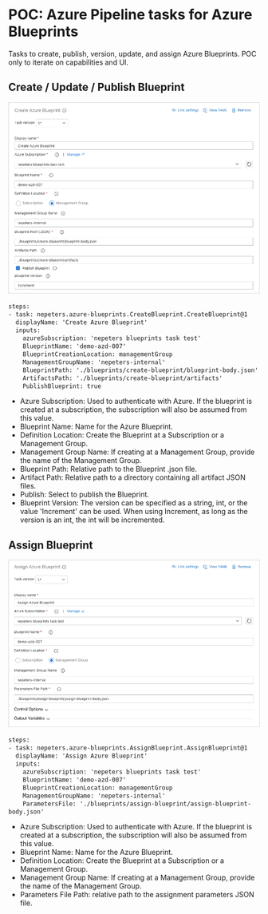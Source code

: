 # POC: Azure Pipeline tasks for Azure Blueprints

Tasks to create, publish, version, update, and assign Azure Blueprints. POC only to iterate on capabilities and UI.

## Create / Update / Publish Blueprint

![alt text](./images/create.jpg)

```
steps:
- task: nepeters.azure-blueprints.CreateBlueprint.CreateBlueprint@1
  displayName: 'Create Azure Blueprint'
  inputs:
    azureSubscription: 'nepeters blueprints task test'
    BlueprintName: 'demo-azd-007'
    BlueprintCreationLocation: managementGroup
    ManagementGroupName: 'nepeters-internal'
    BlueprintPath: './blueprints/create-blueprint/blueprint-body.json'
    ArtifactsPath: './blueprints/create-blueprint/artifacts'
    PublishBlueprint: true
```

- Azure Subscription: Used to authenticate with Azure. If the blueprint is created at a subscription, the subscription will also be assumed from this value.
- Blueprint Name: Name for the Azure Blueprint.
- Definition Location: Create the Blueprint at a Subscription or a Management Group.
- Management Group Name: If creating at a Management Group, provide the name of the Management Group.
- Blueprint Path: Relative path to the Blueprint .json file.
- Artifact Path: Relative path to a directory containing all artifact JSON files.
- Publish: Select to publish the Blueprint.
- Blueprint Version: The version can be specified as a string, int, or the value 'Increment' can be used. When using Increment, as long as the version is an int, the int will be incremented.

## Assign Blueprint

![alt text](./images/assign.jpg)

```
steps:
- task: nepeters.azure-blueprints.AssignBlueprint.AssignBlueprint@1
  displayName: 'Assign Azure Blueprint'
  inputs:
    azureSubscription: 'nepeters blueprints task test'
    BlueprintName: 'demo-azd-007'
    BlueprintCreationLocation: managementGroup
    ManagementGroupName: 'nepeters-internal'
    ParametersFile: './blueprints/assign-blueprint/assign-blueprint-body.json'
```

- Azure Subscription: Used to authenticate with Azure. If the blueprint is created at a subscription, the subscription will also be assumed from this value.
- Blueprint Name: Name for the Azure Blueprint.
- Definition Location: Create the Blueprint at a Subscription or a Management Group.
- Management Group Name: If creating at a Management Group, provide the name of the Management Group.
- Parameters File Path: relative path to the assignment parameters JSON file.